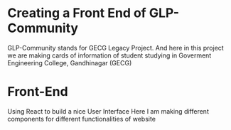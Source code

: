 # Creating a Front End of GLP-Community
GLP-Community stands for GECG Legacy Project. And here in this project we are making cards of information of student studying in Goverment Engineering College, Gandhinagar (GECG)

# Front-End
Using React to build a nice User Interface
Here I am making different components for different functionalities of website

